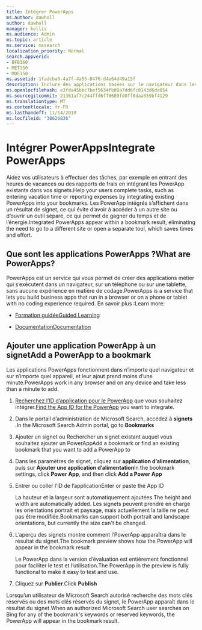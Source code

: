 ```yaml
---
title: Intégrer PowerApps
ms.author: dawholl
author: dawholl
manager: kellis
ms.audience: Admin
ms.topic: article
ms.service: mssearch
localization_priority: Normal
search.appverid:
- BFB160
- MET150
- MOE150
ms.assetid: 1fadcba3-4a7f-4a55-8476-d4e64d49a15f
description: Inclure des applications basées sur le navigateur dans les résultats de signets pour Microsoft Search
ms.openlocfilehash: e3fda45bbc7bef5634fb08a7dd6fc0143d6da054
ms.sourcegitcommit: 21361af7c244ffd6ff8689fd0ff0daa359bf4129
ms.translationtype: MT
ms.contentlocale: fr-FR
ms.lasthandoff: 11/14/2019
ms.locfileid: "38626836"
---
```

# <a name="integrate-powerapps"></a><span data-ttu-id="1e2aa-103">Intégrer PowerApps</span><span class="sxs-lookup"><span data-stu-id="1e2aa-103">Integrate PowerApps</span></span>
   
<span data-ttu-id="1e2aa-104">Aidez vos utilisateurs à effectuer des tâches, par exemple en entrant des heures de vacances ou des rapports de frais en intégrant les PowerApp existants dans vos signets.</span><span class="sxs-lookup"><span data-stu-id="1e2aa-104">Help your users complete tasks, such as entering vacation time or reporting expenses by integrating existing PowerApps into your bookmarks.</span></span> <span data-ttu-id="1e2aa-105">Les PowerApp intégrés s’affichent dans un résultat de signet, ce qui évite d’avoir à accéder à un autre site ou d’ouvrir un outil séparé, ce qui permet de gagner du temps et de l’énergie.</span><span class="sxs-lookup"><span data-stu-id="1e2aa-105">Integrated PowerApps appear within a bookmark result, eliminating the need to go to a different site or open a separate tool, which saves times and effort.</span></span>
  
## <a name="what-are-powerapps"></a><span data-ttu-id="1e2aa-106">Que sont les applications PowerApps ?</span><span class="sxs-lookup"><span data-stu-id="1e2aa-106">What are PowerApps?</span></span>

<span data-ttu-id="1e2aa-107">PowerApps est un service qui vous permet de créer des applications métier qui s’exécutent dans un navigateur, sur un téléphone ou sur une tablette, sans aucune expérience en matière de codage.</span><span class="sxs-lookup"><span data-stu-id="1e2aa-107">PowerApps is a service that lets you build business apps that run in a browser or on a phone or tablet with no coding experience required.</span></span> <span data-ttu-id="1e2aa-108">En savoir plus :</span><span class="sxs-lookup"><span data-stu-id="1e2aa-108">Learn more:</span></span>
  
- [<span data-ttu-id="1e2aa-109">Formation guidée</span><span class="sxs-lookup"><span data-stu-id="1e2aa-109">Guided Learning</span></span>](https://docs.microsoft.com/learn/browse/?products=powerapps)
    
- [<span data-ttu-id="1e2aa-110">Documentation</span><span class="sxs-lookup"><span data-stu-id="1e2aa-110">Documentation</span></span>](https://docs.microsoft.com/powerapps/)
    
## <a name="add-a-powerapp-to-a-bookmark"></a><span data-ttu-id="1e2aa-111">Ajouter une application PowerApp à un signet</span><span class="sxs-lookup"><span data-stu-id="1e2aa-111">Add a PowerApp to a bookmark</span></span>

<span data-ttu-id="1e2aa-112">Les applications PowerApps fonctionnent dans n’importe quel navigateur et sur n’importe quel appareil, et leur ajout prend moins d’une minute.</span><span class="sxs-lookup"><span data-stu-id="1e2aa-112">PowerApps work in any browser and on any device and take less than a minute to add.</span></span>
  
1. <span data-ttu-id="1e2aa-113">[Recherchez l’ID d’application pour le PowerApp](https://docs.microsoft.com/powerapps/maker/canvas-apps/get-sessionid#get-an-app-id) que vous souhaitez intégrer.</span><span class="sxs-lookup"><span data-stu-id="1e2aa-113">[Find the App ID for the PowerApp](https://docs.microsoft.com/powerapps/maker/canvas-apps/get-sessionid#get-an-app-id) you want to integrate.</span></span>
    
2. <span data-ttu-id="1e2aa-114">Dans le portail d’administration de Microsoft Search, accédez à **signets** .</span><span class="sxs-lookup"><span data-stu-id="1e2aa-114">In the Microsoft Search Admin portal, go to **Bookmarks**</span></span>
    
3. <span data-ttu-id="1e2aa-115">Ajouter un signet ou Rechercher un signet existant auquel vous souhaitez ajouter un PowerApp</span><span class="sxs-lookup"><span data-stu-id="1e2aa-115">Add a bookmark or find an existing bookmark that you want to add a PowerApp to</span></span>
    
4. <span data-ttu-id="1e2aa-116">Dans les paramètres de signet, cliquez sur **application d’alimentation**, puis sur **Ajouter une application d’alimentation**</span><span class="sxs-lookup"><span data-stu-id="1e2aa-116">In the bookmark settings, click **Power App**, and then click **Add a Power App**</span></span>
    
5. <span data-ttu-id="1e2aa-117">Entrer ou coller l’ID de l’application</span><span class="sxs-lookup"><span data-stu-id="1e2aa-117">Enter or paste the App ID</span></span>
    
    <span data-ttu-id="1e2aa-118">La hauteur et la largeur sont automatiquement ajoutées.</span><span class="sxs-lookup"><span data-stu-id="1e2aa-118">The height and width are automatically added.</span></span> <span data-ttu-id="1e2aa-119">Les signets peuvent prendre en charge les orientations portrait et paysage, mais actuellement la taille ne peut pas être modifiée.</span><span class="sxs-lookup"><span data-stu-id="1e2aa-119">Bookmarks can support both portrait and landscape orientations, but currently the size can't be changed.</span></span>
    
6. <span data-ttu-id="1e2aa-120">L’aperçu des signets montre comment l’PowerApp apparaîtra dans le résultat du signet.</span><span class="sxs-lookup"><span data-stu-id="1e2aa-120">The bookmark preview shows how the PowerApp will appear in the bookmark result</span></span>
    
    <span data-ttu-id="1e2aa-121">Le PowerApp dans la version d’évaluation est entièrement fonctionnel pour faciliter le test et l’utilisation.</span><span class="sxs-lookup"><span data-stu-id="1e2aa-121">The PowerApp in the preview is fully functional to make it easy to test and use.</span></span>
    
7. <span data-ttu-id="1e2aa-122">Cliquez sur **Publier**.</span><span class="sxs-lookup"><span data-stu-id="1e2aa-122">Click **Publish**</span></span>
    
<span data-ttu-id="1e2aa-123">Lorsqu’un utilisateur de Microsoft Search autorisé recherche des mots clés réservés ou des mots clés réservés du signet, le PowerApp apparaît dans le résultat du signet.</span><span class="sxs-lookup"><span data-stu-id="1e2aa-123">When an authorized Microsoft Search user searches on Bing for any of the bookmark's keywords or reserved keywords, the PowerApp will appear in the bookmark result.</span></span>
